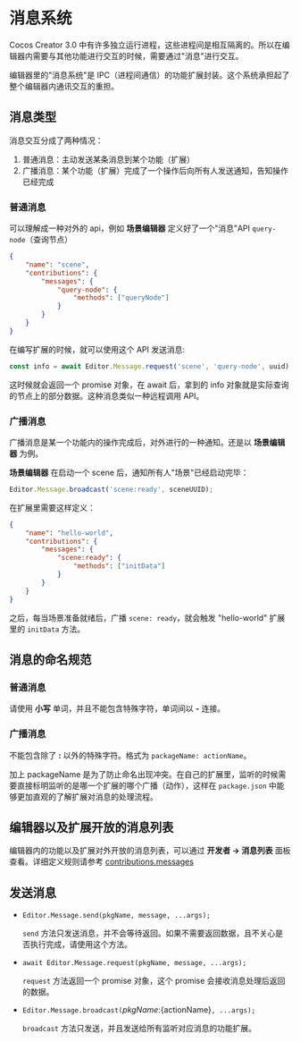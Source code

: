 # 消息系统

Cocos Creator 3.0 中有许多独立运行进程，这些进程间是相互隔离的。所以在编辑器内需要与其他功能进行交互的时候，需要通过"消息"进行交互。

编辑器里的"消息系统"是 IPC（进程间通信）的功能扩展封装。这个系统承担起了整个编辑器内通讯交互的重担。

## 消息类型

消息交互分成了两种情况：

1. 普通消息：主动发送某条消息到某个功能（扩展）
2. 广播消息：某个功能（扩展）完成了一个操作后向所有人发送通知，告知操作已经完成

### 普通消息

可以理解成一种对外的 api，例如 **场景编辑器** 定义好了一个"消息"API `query-node`（查询节点）

```json
{
    "name": "scene",
    "contributions": {
        "messages": {
            "query-node": {
                "methods": ["queryNode"]
            }
        }
    }
}
```

在编写扩展的时候，就可以使用这个 API 发送消息:

```javascript
const info = await Editor.Message.request('scene', 'query-node', uuid);
```

这时候就会返回一个 promise 对象，在 await 后，拿到的 info 对象就是实际查询的节点上的部分数据。这种消息类似一种远程调用 API。

### 广播消息

广播消息是某一个功能内的操作完成后，对外进行的一种通知。还是以 **场景编辑器** 为例。

**场景编辑器** 在启动一个 scene 后，通知所有人"场景"已经启动完毕：

```javascript
Editor.Message.broadcast('scene:ready', sceneUUID);
```

在扩展里需要这样定义：

```json
{
    "name": "hello-world",
    "contributions": {
        "messages": {
            "scene:ready": {
                "methods": ["initData"]
            }
        }
    }
}
```

之后，每当场景准备就绪后，广播 `scene: ready`，就会触发 "hello-world" 扩展里的 `initData` 方法。

## 消息的命名规范

### 普通消息

请使用 **小写** 单词，并且不能包含特殊字符，单词间以 **-** 连接。

### 广播消息

不能包含除了 **:** 以外的特殊字符。格式为 `packageName: actionName`。

加上 packageName 是为了防止命名出现冲突。在自己的扩展里，监听的时候需要直接标明监听的是哪一个扩展的哪个广播（动作），这样在 `package.json` 中能够更加直观的了解扩展对消息的处理流程。

## 编辑器以及扩展开放的消息列表

编辑器内的功能以及扩展对外开放的消息列表，可以通过 **开发者 -> 消息列表** 面板查看。详细定义规则请参考 [contributions.messages](./contributions-messages.md)

## 发送消息

- `Editor.Message.send(pkgName, message, ...args);`

  `send` 方法只发送消息，并不会等待返回。如果不需要返回数据，且不关心是否执行完成，请使用这个方法。

- `await Editor.Message.request(pkgName, message, ...args);`

  `request` 方法返回一个 promise 对象，这个 promise 会接收消息处理后返回的数据。

- `Editor.Message.broadcast(`${pkgName}:${actionName}`, ...args);`

  `broadcast` 方法只发送，并且发送给所有监听对应消息的功能扩展。

